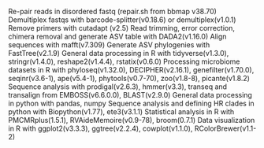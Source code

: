 Re-pair reads in disordered fastq (repair.sh from bbmap v38.70)
Demultiplex fastqs with barcode-splitter(v0.18.6) or demultiplex(v1.0.1)
Remove primers with cutadapt (v2.5)
Read trimming, error correction, chimera removal and generate ASV table with DADA2(v1.16.0)
Align sequences with mafft(v7.309)
Generate ASV phylogenies with FastTree(v2.1.9)
General data processing in R with tidyverse(v1.3.0), stringr(v1.4.0), reshape2(v1.4.4), rstatix(v0.6.0)
Processing microbiome datasets in R with phyloseq(v1.32.0), DECIPHER(v2.16.1), genefilter(v1.70.0), seqinr(v3.6-1), ape(v5.4-1), phytools(v0.7-70), zoo(v1.8-8), picante(v1.8.2)
Sequence analysis with prodigal(v2.6.3), hmmer(v3.3), transeq and transalign from EMBOSS(v6.6.0.0), BLAST(v2.9.0)
General data processing in python with pandas, numpy
Sequence analysis and defining HR clades in python with Biopython(v1.77), ete3(v3.1.1)
Statistical analysis in R with PMCMRplus(1.5.1), RVAideMemoire(v0.9-78), broom(0.7.1)
Data visualization in R with ggplot2(v3.3.3), ggtree(v2.2.4), cowplot(v1.1.0), RColorBrewer(v1.1-2)

